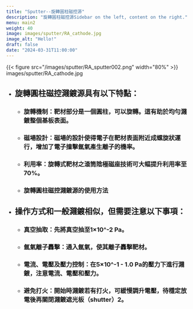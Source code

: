 ```yaml
---
title: "Sputter--旋轉圓柱磁控源"
description: "旋轉圓柱磁控源Sidebar on the left, content on the right."
menu: main2
weight: 40
image: images/sputter/RA_cathode.jpg
image_alt: "Hello!"
draft: false
date: "2024-03-31T11:00:00"
---
```

{{< figure src="/images/sputter/RA_sputter002.png" width="80%" >}}
images/sputter/RA_cathode.jpg
- ## 旋轉圓柱磁控濺鍍源具有以下特點：
    - ### 旋轉機制：靶材部分是一個圓柱，可以旋轉。這有助於均勻濺鍍整個基板表面。
    - ### 磁場設計：磁場的設計使得電子在靶材表面附近成螺旋狀運行，增加了電子撞擊氬氣產生離子的機率。
    - ### 利用率：旋轉式靶材之滾筒陰極磁座技術可大幅提升利用率至70%。
    - ### 旋轉圓柱磁控濺鍍源的使用方法

- ## 操作方式和一般濺鍍相似，但需要注意以下事項：
    - ### 真空抽取：先將真空抽至1×10^-2 Pa。
    - ### 氬氣離子轟擊：通入氬氣，使其離子轟擊靶材。
    - ### 電流、電壓及壓力控制：在5×10^-1 - 1.0 Pa的壓力下進行濺鍍，注意電流、電壓和壓力。
    - ### 避免打火：開始時濺鍍若有打火，可緩慢調升電壓，待穩定放電後再關閉濺鍍遮光板（shutter）2。

